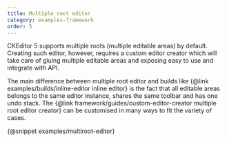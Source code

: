 ```yaml
---
title: Multiple root editor
category: examples-framework
order: 5
---
```


CKEditor 5 supports multiple roots (multiple editable areas) by default. Creating such editor, however, requires a custom editor creator which will take care of gluing multiple editable areas and exposing easy to use and integrate with API.

The main difference between multiple root editor and builds like {@link examples/builds/inline-editor inline editor} is the fact that all editable areas belongs to the same editor instance, shares the same toolbar and has one undo stack. The {@link framework/guides/custom-editor-creator multiple root editor creator} can be customised in many ways to fit the variety of cases.

{@snippet examples/multiroot-editor}
